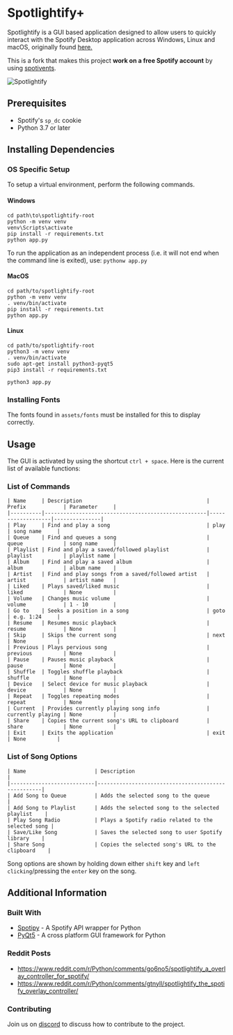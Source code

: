 # Spotlightify+

Spotlightify is a GUI based application designed to allow users to quickly interact with the Spotify Desktop application across Windows, Linux and macOS, originally found [here.](https://github.com/spotlightify/spotlightify)

This is a fork that makes this project **work on a free Spotify account** by using [spotivents](https://github.com/justfoolingaround/spotivents).

![Spotlightify](preview.gif)

## Prerequisites

-   Spotify's `sp_dc` cookie
-   Python 3.7 or later

## Installing Dependencies

### OS Specific Setup

To setup a virtual environment, perform the following commands.

#### Windows

```
cd path\to\spotlightify-root
python -m venv venv
venv\Scripts\activate
pip install -r requirements.txt
python app.py
```
To run the application as an independent process (i.e. it will not end when the command line is exited), use: `pythonw app.py`

#### MacOS

```
cd path/to/spotlightify-root
python -m venv venv
. venv/bin/activate
pip install -r requirements.txt
python app.py
```

#### Linux

```
cd path/to/spotlightify-root
python3 -m venv venv
. venv/bin/activate
sudo apt-get install python3-pyqt5
pip3 install -r requirements.txt

python3 app.py
```


### Installing Fonts

The fonts found in `assets/fonts` must be installed for this to display correctly.

## Usage

The GUI is activated by using the shortcut `ctrl + space`. Here is the current list of available functions:

### List of Commands

```
| Name     | Description                                        | Prefix            | Parameter     |
|----------|----------------------------------------------------|-------------------|---------------|
| Play     | Find and play a song                               | play              | song name     |
| Queue    | Find and queues a song                             | queue             | song name     |
| Playlist | Find and play a saved/followed playlist            | playlist          | playlist name |
| Album    | Find and play a saved album                        | album             | album name    |
| Artist   | Find and play songs from a saved/followed artist   | artist            | artist name   |
| Liked    | Plays saved/liked music                            | liked             | None          |
| Volume   | Changes music volume                               | volume            | 1 - 10        |
| Go to    | Seeks a position in a song                         | goto              | e.g. 1:24     |
| Resume   | Resumes music playback                             | resume            | None          |
| Skip     | Skips the current song                             | next              | None          |
| Previous | Plays pervious song                                | previous          | None          |
| Pause    | Pauses music playback                              | pause             | None          |
| Shuffle  | Toggles shuffle playback                           | shuffle           | None          |
| Device   | Select device for music playback                   | device            | None          |
| Repeat   | Toggles repeating modes                            | repeat            | None          |
| Current  | Provides currently playing song info               | currently playing | None          |
| Share    | Copies the current song's URL to clipboard         | share             | None          |
| Exit     | Exits the application                              | exit              | None          |
```

### List of Song Options

```
| Name                      | Description                                        |
|---------------------------|----------------------------------------------------|
| Add Song to Queue         | Adds the selected song to the queue                |
| Add Song to Playlist      | Adds the selected song to the selected playlist    |
| Play Song Radio           | Plays a Spotify radio related to the selected song |
| Save/Like Song            | Saves the selected song to user Spotify library    |
| Share Song                | Copies the selected song's URL to the clipboard    |
```
Song options are shown by holding down either `shift` key and `left clicking`/pressing the `enter` key on the song.  


## Additional Information

### Built With

-   <a href="https://spotipy.readthedocs.io/en/2.12.0/" target="_blank">Spotipy</a> - A Spotify API wrapper for Python
-   <a href="https://www.riverbankcomputing.com/software/pyqt/" target="_blank">PyQt5</a> - A cross platform GUI framework for Python

### Reddit Posts

- https://www.reddit.com/r/Python/comments/go6no5/spotlightify_a_overlay_controller_for_spotify/
- https://www.reddit.com/r/Python/comments/gtnyll/spotlightify_the_spotify_overlay_controller/

### Contributing

Join us on <a href="https://discord.gg/nrDke3q" target="_blank">discord</a> to discuss how to contribute to the project.

